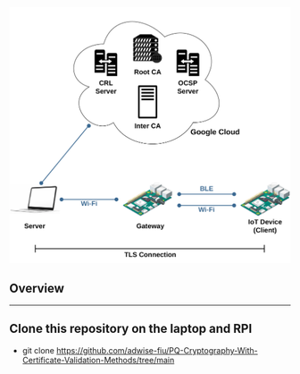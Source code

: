<div align="center">
	<img src="https://github.com/adwise-fiu/PQ-Cryptography-With-Certificate-Validation-Methods/blob/main/Pictures/Approach.png" alt="Approach" width="600" height="auto">
</div>


## Overview
----
Clone this repository on the laptop and RPI
----
- git clone https://github.com/adwise-fiu/PQ-Cryptography-With-Certificate-Validation-Methods/tree/main
